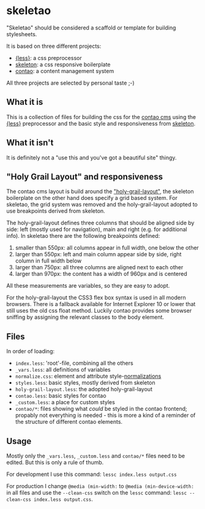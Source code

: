 
skeletao
========

"Skeletao" should be considered a scaffold or template for building stylesheets.

It is based on three different projects:

* [{less}][lesscss]: a css preprocessor
* [skeleton][skeleton]: a css responsive boilerplate
* [contao][contao]: a content management system

All three projects are selected by personal taste ;-)


What it is
----------

This is a collection of files for building the css for the [contao cms][contao] using the [{less}][lesscss] preprocessor and the basic style and responsiveness from [skeleton][skeleton].


What it isn't
-------------

It is definitely not a "use this and you've got a beautiful site" thingy.


"Holy Grail Layout" and responsiveness
--------------------------------------

The contao cms layout is build around the ["holy-grail-layout"][holygrail], the skeleton boilerplate on the other hand does specify a grid based system. For skeletao, the grid system was removed and the holy-grail-layout adopted to use breakpoints derived from skeleton.

The holy-grail-layout defines three columns that should be aligned side by side: left (mostly used for navigation), main and right (e.g. for additional info). In skeletao there are the following breakpoints defined:

1. smaller than 550px: all columns appear in full width, one below the other
2. larger than 550px: left and main column appear side by side, right column in full width below
3. larger than 750px: all three columns are aligned next to each other
4. larger than 970px: the content has a width of 960px and is centered

All these measurements are variables, so they are easy to adopt.

For the holy-grail-layout the CSS3 flex box syntax is used in all modern browsers. There is a fallback available for Internet Explorer 10 or lower that still uses the old css float method. Luckily contao provides some browser sniffing by assigning the relevant classes to the body element.


Files
-----

In order of loading:

* `index.less`: 'root'-file, combining all the others
* `_vars.less`: all definitions of variables
* `normalize.css`: element and attribute style-[normalizations][normalize]
* `styles.less`: basic styles, mostly derived from skeleton
* `holy-grail-layout.less`: the adopted holy-grail-layout
* `contao.less`: basic styles for contao
* `_custom.less`: a place for custom styles
* `contao/*`: files showing what *could* be styled in the contao frontend; propably not everything is needed - this is more a kind of a reminder of the structure of different contao elements.

Usage
-----

Mostly only the `_vars.less`, `_custom.less` and `contao/*` files need to be edited. But this is only a rule of thumb.

For development I use this command: `lessc index.less output.css`

For production I change `@media (min-width:` to `@media (min-device-width:` in all files and use the `--clean-css` switch on the `lessc` command: `lessc --clean-css index.less output.css`.


[lesscss]:   http://lesscss.org
[skeleton]:  http://getskeleton.com
[contao]:    http://contao.org
[holygrail]: http://www.alistapart.com/articles/holygrail
[normalize]: http://github.com/necolas/normalize.css
